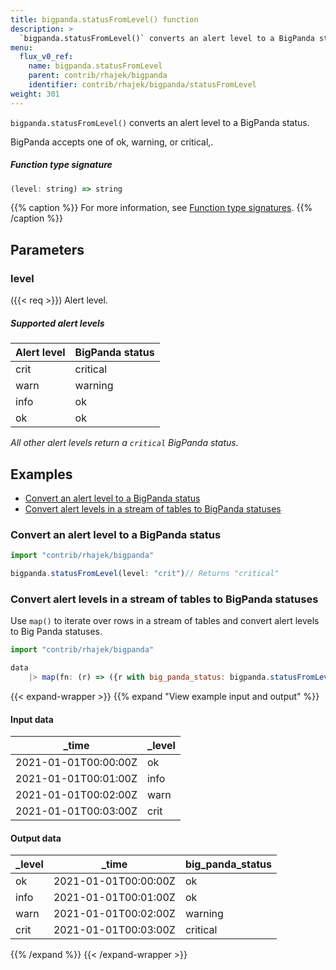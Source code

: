 ```yaml
---
title: bigpanda.statusFromLevel() function
description: >
  `bigpanda.statusFromLevel()` converts an alert level to a BigPanda status.
menu:
  flux_v0_ref:
    name: bigpanda.statusFromLevel
    parent: contrib/rhajek/bigpanda
    identifier: contrib/rhajek/bigpanda/statusFromLevel
weight: 301
---
```


<!------------------------------------------------------------------------------

IMPORTANT: This page was generated from comments in the Flux source code. Any
edits made directly to this page will be overwritten the next time the
documentation is generated. 

To make updates to this documentation, update the function comments above the
function definition in the Flux source code:

https://github.com/influxdata/flux/blob/master/stdlib/contrib/rhajek/bigpanda/bigpanda.flux#L75-L90

Contributing to Flux: https://github.com/influxdata/flux#contributing
Fluxdoc syntax: https://github.com/influxdata/flux/blob/master/docs/fluxdoc.md

------------------------------------------------------------------------------->

`bigpanda.statusFromLevel()` converts an alert level to a BigPanda status.

BigPanda accepts one of ok, warning, or critical,.

##### Function type signature

```js
(level: string) => string
```

{{% caption %}}
For more information, see [Function type signatures](/flux/v0/function-type-signatures/).
{{% /caption %}}

## Parameters

### level
({{< req >}})
Alert level.

##### Supported alert levels
| Alert level | BigPanda status |
| :---------- | :--------------|
| crit        | critical        |
| warn        | warning         |
| info        | ok              |
| ok          | ok              |
_All other alert levels return a `critical` BigPanda status._


## Examples

- [Convert an alert level to a BigPanda status](#convert-an-alert-level-to-a-bigpanda-status)
- [Convert alert levels in a stream of tables to BigPanda statuses](#convert-alert-levels-in-a-stream-of-tables-to-bigpanda-statuses)

### Convert an alert level to a BigPanda status

```js
import "contrib/rhajek/bigpanda"

bigpanda.statusFromLevel(level: "crit")// Returns "critical"


```


### Convert alert levels in a stream of tables to BigPanda statuses

Use `map()` to iterate over rows in a stream of tables and convert alert levels to Big Panda statuses.

```js
import "contrib/rhajek/bigpanda"

data
    |> map(fn: (r) => ({r with big_panda_status: bigpanda.statusFromLevel(level: r._level)}))

```

{{< expand-wrapper >}}
{{% expand "View example input and output" %}}

#### Input data

| _time                | _level  |
| -------------------- | ------- |
| 2021-01-01T00:00:00Z | ok      |
| 2021-01-01T00:01:00Z | info    |
| 2021-01-01T00:02:00Z | warn    |
| 2021-01-01T00:03:00Z | crit    |


#### Output data

| _level  | _time                | big_panda_status  |
| ------- | -------------------- | ----------------- |
| ok      | 2021-01-01T00:00:00Z | ok                |
| info    | 2021-01-01T00:01:00Z | ok                |
| warn    | 2021-01-01T00:02:00Z | warning           |
| crit    | 2021-01-01T00:03:00Z | critical          |

{{% /expand %}}
{{< /expand-wrapper >}}
